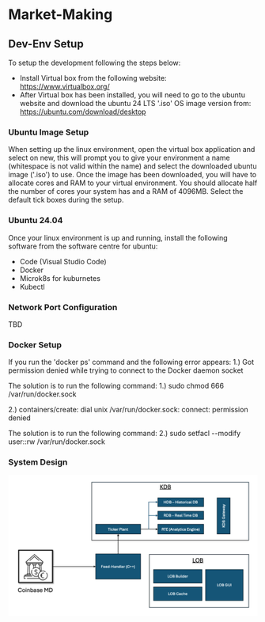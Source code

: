 # Market-Making

## Dev-Env Setup
To setup the development following the steps below:
-  Install Virtual box from the following website: https://www.virtualbox.org/
-  After Virtual box has been installed, you will need to go to the ubuntu website and download the ubuntu 24 LTS '.iso' OS image version from: https://ubuntu.com/download/desktop

### Ubuntu Image Setup
When setting up the linux environment, open the virtual box application and select on new, this will prompt you to give your environment a name (whitespace is not valid within the name) and select the downloaded ubuntu image ('.iso') to use. Once the image has been downloaded, you will have to allocate cores and RAM to your virtual environment. You should allocate half the number of cores your system has and a RAM of 4096MB. Select the default tick boxes during the setup. 

### Ubuntu 24.04
Once your linux environment is up and running, install the following software from the software centre for ubuntu:
  - Code (Visual Studio Code)
  - Docker
  - Microk8s for kuburnetes
  - Kubectl

### Network Port Configuration
TBD


### Docker Setup
If you run the 'docker ps' command and the following error appears:
  1.)  Got permission denied while trying to connect to the Docker daemon socket

The solution is to run the following command:
  1.) sudo chmod 666 /var/run/docker.sock

  2.) containers/create: dial unix /var/run/docker.sock: connect: permission denied
  
The solution is to run the following command:
  2.) sudo setfacl --modify user::rw /var/run/docker.sock


### System Design
![alt text](./LOBSystemDesign.png)
